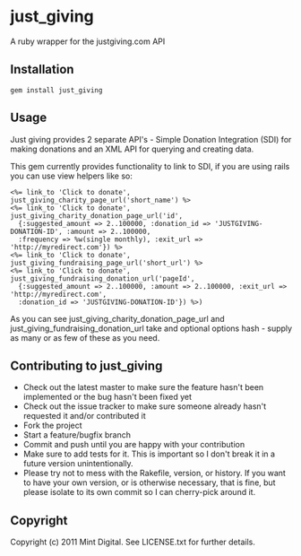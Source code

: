 just_giving
===========

A ruby wrapper for the justgiving.com API

Installation
------------

    gem install just_giving
    
Usage
-----

Just giving provides 2 separate API's - Simple Donation Integration (SDI) for making donations and an XML API for querying and creating data.

This gem currently provides functionality to link to SDI, if you are using rails you can use view helpers like so:

    <%= link_to 'Click to donate', just_giving_charity_page_url('short_name') %>
    <%= link_to 'Click to donate', just_giving_charity_donation_page_url('id', 
      {:suggested_amount => 2..100000, :donation_id => 'JUSTGIVING-DONATION-ID', :amount => 2..100000, 
      :frequency => %w(single monthly), :exit_url => 'http://myredirect.com'}) %>
    <%= link_to 'Click to donate', just_giving_fundraising_page_url('short_url') %>
    <%= link_to 'Click to donate', just_giving_fundraising_donation_url('pageId', 
      {:suggested_amount => 2..100000, :amount => 2..100000, :exit_url => 'http://myredirect.com', 
      :donation_id => 'JUSTGIVING-DONATION-ID'}) %>)
    
As you can see just_giving_charity_donation_page_url and just_giving_fundraising_donation_url take and optional options hash - supply as many or as few of these as you need.

Contributing to just_giving
---------------------------
 
* Check out the latest master to make sure the feature hasn't been implemented or the bug hasn't been fixed yet
* Check out the issue tracker to make sure someone already hasn't requested it and/or contributed it
* Fork the project
* Start a feature/bugfix branch
* Commit and push until you are happy with your contribution
* Make sure to add tests for it. This is important so I don't break it in a future version unintentionally.
* Please try not to mess with the Rakefile, version, or history. If you want to have your own version, or is otherwise necessary, that is fine, but please isolate to its own commit so I can cherry-pick around it.

Copyright
---------

Copyright (c) 2011 Mint Digital. See LICENSE.txt for
further details.


